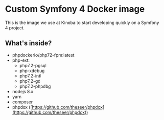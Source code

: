 # Custom Symfony 4 Docker image

This is the image we use at Kinoba to start developing quickly on a Symfony 4 project.

## What's inside?

- phpdockerio/php72-fpm:latest
- php-ext:
    - php7.2-pgsql
    - php-xdebug
    - php7.2-intl
    - php7.2-gd
    - php7.2-phpdbg
- nodejs 8.x
- yarn
- composer
- phpdox ([https://github.com/theseer/phpdox](https://github.com/theseer/phpdox))
